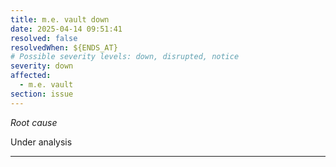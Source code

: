 ```yaml
---
title: m.e. vault down
date: 2025-04-14 09:51:41
resolved: false
resolvedWhen: ${ENDS_AT}
# Possible severity levels: down, disrupted, notice
severity: down
affected:
  - m.e. vault
section: issue
---
```


*Root cause*

Under analysis

---


